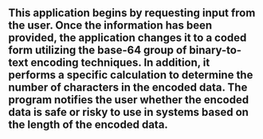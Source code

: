    ## This application begins by requesting input from the user. Once the information has been provided, the application changes it to a coded form utilizing the base-64 group of binary-to-text encoding techniques. In addition, it performs a specific calculation to determine the number of characters in the encoded data. The program notifies the user whether the encoded data is safe or risky to use in systems based on the length of the encoded data.